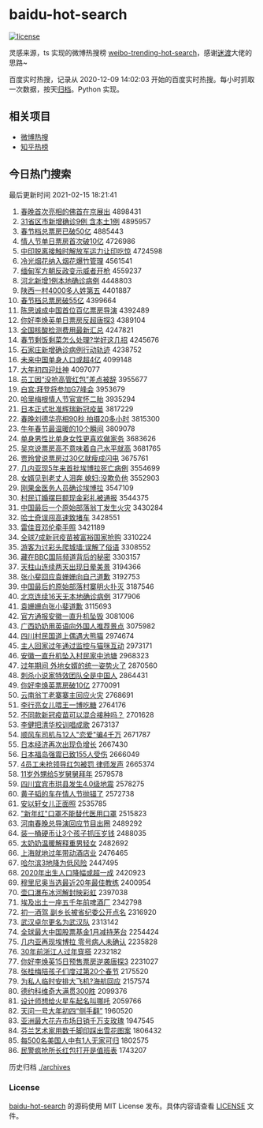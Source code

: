 # baidu-hot-search

[![license](https://img.shields.io/github/license/Arrackisarookie/baidu-hot-search)](https://github.com/Arrackisarookie/baidu-hot-search/blob/master/LICENSE)

灵感来源，ts 实现的微博热搜榜 [weibo-trending-hot-search](https://github.com/justjavac/weibo-trending-hot-search)，感谢[迷渡](https://github.com/justjavac)大佬的思路~

百度实时热搜，记录从 2020-12-09 14:02:03 开始的百度实时热搜。每小时抓取一次数据，按天[归档](./archives)。Python 实现。

## 相关项目
+ [微博热搜](https://github.com/Arrackisarookie/weibo-hot-search)
+ [知乎热榜](https://github.com/Arrackisarookie/zhihu-top-search)

## 今日热门搜索

<!-- Rank Begin -->

最后更新时间 2021-02-15 18:21:41

1. [春晚首次亮相的佛首在京展出](http://www.baidu.com/baidu?cl=3&tn=SE_baiduhomet8_jmjb7mjw&rsv_dl=fyb_top&fr=top1000&wd=%B4%BA%CD%ED%CA%D7%B4%CE%C1%C1%CF%E0%B5%C4%B7%F0%CA%D7%D4%DA%BE%A9%D5%B9%B3%F6) 4898431
1. [31省区市新增确诊9例 含本土1例](http://www.baidu.com/baidu?cl=3&tn=SE_baiduhomet8_jmjb7mjw&rsv_dl=fyb_top&fr=top1000&wd=31%CA%A1%C7%F8%CA%D0%D0%C2%D4%F6%C8%B7%D5%EF9%C0%FD%20%BA%AC%B1%BE%CD%C11%C0%FD) 4895957
1. [春节档总票房已破50亿](http://www.baidu.com/baidu?cl=3&tn=SE_baiduhomet8_jmjb7mjw&rsv_dl=fyb_top&fr=top1000&wd=%B4%BA%BD%DA%B5%B5%D7%DC%C6%B1%B7%BF%D2%D1%C6%C650%D2%DA) 4885443
1. [情人节单日票房首次破10亿](http://www.baidu.com/baidu?cl=3&tn=SE_baiduhomet8_jmjb7mjw&rsv_dl=fyb_top&fr=top1000&wd=%C7%E9%C8%CB%BD%DA%B5%A5%C8%D5%C6%B1%B7%BF%CA%D7%B4%CE%C6%C610%D2%DA) 4726986
1. [中印脱离接触时解放军运力让印吃惊](http://www.baidu.com/baidu?cl=3&tn=SE_baiduhomet8_jmjb7mjw&rsv_dl=fyb_top&fr=top1000&wd=%D6%D0%D3%A1%CD%D1%C0%EB%BD%D3%B4%A5%CA%B1%BD%E2%B7%C5%BE%FC%D4%CB%C1%A6%C8%C3%D3%A1%B3%D4%BE%AA) 4724598
1. [冷光烟花纳入烟花爆竹管理](http://www.baidu.com/baidu?cl=3&tn=SE_baiduhomet8_jmjb7mjw&rsv_dl=fyb_top&fr=top1000&wd=%C0%E4%B9%E2%D1%CC%BB%A8%C4%C9%C8%EB%D1%CC%BB%A8%B1%AC%D6%F1%B9%DC%C0%ED) 4561541
1. [缅甸军方朝反政变示威者开枪](http://www.baidu.com/baidu?cl=3&tn=SE_baiduhomet8_jmjb7mjw&rsv_dl=fyb_top&fr=top1000&wd=%C3%E5%B5%E9%BE%FC%B7%BD%B3%AF%B7%B4%D5%FE%B1%E4%CA%BE%CD%FE%D5%DF%BF%AA%C7%B9) 4559237
1. [河北新增1例本地确诊病例](http://www.baidu.com/baidu?cl=3&tn=SE_baiduhomet8_jmjb7mjw&rsv_dl=fyb_top&fr=top1000&wd=%BA%D3%B1%B1%D0%C2%D4%F61%C0%FD%B1%BE%B5%D8%C8%B7%D5%EF%B2%A1%C0%FD) 4448803
1. [陕西一村4000多人姓第五](http://www.baidu.com/baidu?cl=3&tn=SE_baiduhomet8_jmjb7mjw&rsv_dl=fyb_top&fr=top1000&wd=%C9%C2%CE%F7%D2%BB%B4%E54000%B6%E0%C8%CB%D0%D5%B5%DA%CE%E5) 4401887
1. [春节档总票房破55亿](http://www.baidu.com/baidu?cl=3&tn=SE_baiduhomet8_jmjb7mjw&rsv_dl=fyb_top&fr=top1000&wd=%B4%BA%BD%DA%B5%B5%D7%DC%C6%B1%B7%BF%C6%C655%D2%DA) 4399664
1. [陈思诚成中国首位百亿票房导演](http://www.baidu.com/baidu?cl=3&tn=SE_baiduhomet8_jmjb7mjw&rsv_dl=fyb_top&fr=top1000&wd=%B3%C2%CB%BC%B3%CF%B3%C9%D6%D0%B9%FA%CA%D7%CE%BB%B0%D9%D2%DA%C6%B1%B7%BF%B5%BC%D1%DD) 4392489
1. [你好李焕英单日票房反超唐探3](http://www.baidu.com/baidu?cl=3&tn=SE_baiduhomet8_jmjb7mjw&rsv_dl=fyb_top&fr=top1000&wd=%C4%E3%BA%C3%C0%EE%BB%C0%D3%A2%B5%A5%C8%D5%C6%B1%B7%BF%B7%B4%B3%AC%CC%C6%CC%BD3) 4389104
1. [全国核酸检测费用最新汇总](http://www.baidu.com/baidu?cl=3&tn=SE_baiduhomet8_jmjb7mjw&rsv_dl=fyb_top&fr=top1000&wd=%C8%AB%B9%FA%BA%CB%CB%E1%BC%EC%B2%E2%B7%D1%D3%C3%D7%EE%D0%C2%BB%E3%D7%DC) 4247821
1. [春节剩饭剩菜怎么处理?学好这几招](http://www.baidu.com/baidu?cl=3&tn=SE_baiduhomet8_jmjb7mjw&rsv_dl=fyb_top&fr=top1000&wd=%B4%BA%BD%DA%CA%A3%B7%B9%CA%A3%B2%CB%D4%F5%C3%B4%B4%A6%C0%ED%3F%D1%A7%BA%C3%D5%E2%BC%B8%D5%D0) 4245676
1. [石家庄新增确诊病例行动轨迹](http://www.baidu.com/baidu?cl=3&tn=SE_baiduhomet8_jmjb7mjw&rsv_dl=fyb_top&fr=top1000&wd=%CA%AF%BC%D2%D7%AF%D0%C2%D4%F6%C8%B7%D5%EF%B2%A1%C0%FD%D0%D0%B6%AF%B9%EC%BC%A3) 4238752
1. [未来中国单身人口或超4亿](http://www.baidu.com/baidu?cl=3&tn=SE_baiduhomet8_jmjb7mjw&rsv_dl=fyb_top&fr=top1000&wd=%CE%B4%C0%B4%D6%D0%B9%FA%B5%A5%C9%ED%C8%CB%BF%DA%BB%F2%B3%AC4%D2%DA) 4099148
1. [大年初四迎灶神](http://www.baidu.com/baidu?cl=3&tn=SE_baiduhomet8_jmjb7mjw&rsv_dl=fyb_top&fr=top1000&wd=%B4%F3%C4%EA%B3%F5%CB%C4%D3%AD%D4%EE%C9%F1) 4097077
1. [员工因“没抢高管红包”差点被辞](http://www.baidu.com/baidu?cl=3&tn=SE_baiduhomet8_jmjb7mjw&rsv_dl=fyb_top&fr=top1000&wd=%D4%B1%B9%A4%D2%F2%A1%B0%C3%BB%C7%C0%B8%DF%B9%DC%BA%EC%B0%FC%A1%B1%B2%EE%B5%E3%B1%BB%B4%C7) 3955677
1. [白宫:拜登将参加G7峰会](http://www.baidu.com/baidu?cl=3&tn=SE_baiduhomet8_jmjb7mjw&rsv_dl=fyb_top&fr=top1000&wd=%B0%D7%B9%AC%3A%B0%DD%B5%C7%BD%AB%B2%CE%BC%D3G7%B7%E5%BB%E1) 3953679
1. [哈里梅根情人节官宣怀二胎](http://www.baidu.com/baidu?cl=3&tn=SE_baiduhomet8_jmjb7mjw&rsv_dl=fyb_top&fr=top1000&wd=%B9%FE%C0%EF%C3%B7%B8%F9%C7%E9%C8%CB%BD%DA%B9%D9%D0%FB%BB%B3%B6%FE%CC%A5) 3935294
1. [日本正式批准辉瑞新冠疫苗](http://www.baidu.com/baidu?cl=3&tn=SE_baiduhomet8_jmjb7mjw&rsv_dl=fyb_top&fr=top1000&wd=%C8%D5%B1%BE%D5%FD%CA%BD%C5%FA%D7%BC%BB%D4%C8%F0%D0%C2%B9%DA%D2%DF%C3%E7) 3817229
1. [春晚刘德华亮相90秒 拍摄20多小时](http://www.baidu.com/baidu?cl=3&tn=SE_baiduhomet8_jmjb7mjw&rsv_dl=fyb_top&fr=top1000&wd=%B4%BA%CD%ED%C1%F5%B5%C2%BB%AA%C1%C1%CF%E090%C3%EB%20%C5%C4%C9%E320%B6%E0%D0%A1%CA%B1) 3815300
1. [牛年春节最温暖的10个瞬间](http://www.baidu.com/baidu?cl=3&tn=SE_baiduhomet8_jmjb7mjw&rsv_dl=fyb_top&fr=top1000&wd=%C5%A3%C4%EA%B4%BA%BD%DA%D7%EE%CE%C2%C5%AF%B5%C410%B8%F6%CB%B2%BC%E4) 3809078
1. [单身男性比单身女性更喜欢做家务](http://www.baidu.com/baidu?cl=3&tn=SE_baiduhomet8_jmjb7mjw&rsv_dl=fyb_top&fr=top1000&wd=%B5%A5%C9%ED%C4%D0%D0%D4%B1%C8%B5%A5%C9%ED%C5%AE%D0%D4%B8%FC%CF%B2%BB%B6%D7%F6%BC%D2%CE%F1) 3683626
1. [吴京说票房高不意味着自己水平就高](http://www.baidu.com/baidu?cl=3&tn=SE_baiduhomet8_jmjb7mjw&rsv_dl=fyb_top&fr=top1000&wd=%CE%E2%BE%A9%CB%B5%C6%B1%B7%BF%B8%DF%B2%BB%D2%E2%CE%B6%D7%C5%D7%D4%BC%BA%CB%AE%C6%BD%BE%CD%B8%DF) 3681765
1. [贾玲曾说票房过30亿就瘦成闪电](http://www.baidu.com/baidu?cl=3&tn=SE_baiduhomet8_jmjb7mjw&rsv_dl=fyb_top&fr=top1000&wd=%BC%D6%C1%E1%D4%F8%CB%B5%C6%B1%B7%BF%B9%FD30%D2%DA%BE%CD%CA%DD%B3%C9%C9%C1%B5%E7) 3675761
1. [几内亚现5年来首批埃博拉死亡病例](http://www.baidu.com/baidu?cl=3&tn=SE_baiduhomet8_jmjb7mjw&rsv_dl=fyb_top&fr=top1000&wd=%BC%B8%C4%DA%D1%C7%CF%D65%C4%EA%C0%B4%CA%D7%C5%FA%B0%A3%B2%A9%C0%AD%CB%C0%CD%F6%B2%A1%C0%FD) 3554699
1. [女婿见到老丈人泪奔 媳妇:没欺负他](http://www.baidu.com/baidu?cl=3&tn=SE_baiduhomet8_jmjb7mjw&rsv_dl=fyb_top&fr=top1000&wd=%C5%AE%D0%F6%BC%FB%B5%BD%C0%CF%D5%C9%C8%CB%C0%E1%B1%BC%20%CF%B1%B8%BE%3A%C3%BB%C6%DB%B8%BA%CB%FB) 3552903
1. [刚果金医务人员确诊埃博拉](http://www.baidu.com/baidu?cl=3&tn=SE_baiduhomet8_jmjb7mjw&rsv_dl=fyb_top&fr=top1000&wd=%B8%D5%B9%FB%BD%F0%D2%BD%CE%F1%C8%CB%D4%B1%C8%B7%D5%EF%B0%A3%B2%A9%C0%AD) 3547109
1. [村民订婚摆巨额现金彩礼被通报](http://www.baidu.com/baidu?cl=3&tn=SE_baiduhomet8_jmjb7mjw&rsv_dl=fyb_top&fr=top1000&wd=%B4%E5%C3%F1%B6%A9%BB%E9%B0%DA%BE%DE%B6%EE%CF%D6%BD%F0%B2%CA%C0%F1%B1%BB%CD%A8%B1%A8) 3544375
1. [中国最后一个原始部落翁丁发生火灾](http://www.baidu.com/baidu?cl=3&tn=SE_baiduhomet8_jmjb7mjw&rsv_dl=fyb_top&fr=top1000&wd=%D6%D0%B9%FA%D7%EE%BA%F3%D2%BB%B8%F6%D4%AD%CA%BC%B2%BF%C2%E4%CE%CC%B6%A1%B7%A2%C9%FA%BB%F0%D4%D6) 3430284
1. [哈士奇误闯高速致堵车](http://www.baidu.com/baidu?cl=3&tn=SE_baiduhomet8_jmjb7mjw&rsv_dl=fyb_top&fr=top1000&wd=%B9%FE%CA%BF%C6%E6%CE%F3%B4%B3%B8%DF%CB%D9%D6%C2%B6%C2%B3%B5) 3428551
1. [雷佳音邓伦牵手照](http://www.baidu.com/baidu?cl=3&tn=SE_baiduhomet8_jmjb7mjw&rsv_dl=fyb_top&fr=top1000&wd=%C0%D7%BC%D1%D2%F4%B5%CB%C2%D7%C7%A3%CA%D6%D5%D5) 3421189
1. [全球7成新冠疫苗被富裕国家抢购](http://www.baidu.com/baidu?cl=3&tn=SE_baiduhomet8_jmjb7mjw&rsv_dl=fyb_top&fr=top1000&wd=%C8%AB%C7%F27%B3%C9%D0%C2%B9%DA%D2%DF%C3%E7%B1%BB%B8%BB%D4%A3%B9%FA%BC%D2%C7%C0%B9%BA) 3310224
1. [游客为讨彩头爬城墙:误解了俗语](http://www.baidu.com/baidu?cl=3&tn=SE_baiduhomet8_jmjb7mjw&rsv_dl=fyb_top&fr=top1000&wd=%D3%CE%BF%CD%CE%AA%CC%D6%B2%CA%CD%B7%C5%C0%B3%C7%C7%BD%3A%CE%F3%BD%E2%C1%CB%CB%D7%D3%EF) 3308552
1. [藏在BBC国际频道背后的秘密](http://www.baidu.com/baidu?cl=3&tn=SE_baiduhomet8_jmjb7mjw&rsv_dl=fyb_top&fr=top1000&wd=%B2%D8%D4%DABBC%B9%FA%BC%CA%C6%B5%B5%C0%B1%B3%BA%F3%B5%C4%C3%D8%C3%DC) 3303157
1. [天柱山连续两天出现日晕美景](http://www.baidu.com/baidu?cl=3&tn=SE_baiduhomet8_jmjb7mjw&rsv_dl=fyb_top&fr=top1000&wd=%CC%EC%D6%F9%C9%BD%C1%AC%D0%F8%C1%BD%CC%EC%B3%F6%CF%D6%C8%D5%D4%CE%C3%C0%BE%B0) 3194366
1. [张小斐回应袁姗姗向自己道歉](http://www.baidu.com/baidu?cl=3&tn=SE_baiduhomet8_jmjb7mjw&rsv_dl=fyb_top&fr=top1000&wd=%D5%C5%D0%A1%EC%B3%BB%D8%D3%A6%D4%AC%E6%A9%E6%A9%CF%F2%D7%D4%BC%BA%B5%C0%C7%B8) 3192753
1. [中国最后的原始部落村寨明火扑灭](http://www.baidu.com/baidu?cl=3&tn=SE_baiduhomet8_jmjb7mjw&rsv_dl=fyb_top&fr=top1000&wd=%D6%D0%B9%FA%D7%EE%BA%F3%B5%C4%D4%AD%CA%BC%B2%BF%C2%E4%B4%E5%D5%AF%C3%F7%BB%F0%C6%CB%C3%F0) 3187546
1. [北京连续16天无本地确诊病例](http://www.baidu.com/baidu?cl=3&tn=SE_baiduhomet8_jmjb7mjw&rsv_dl=fyb_top&fr=top1000&wd=%B1%B1%BE%A9%C1%AC%D0%F816%CC%EC%CE%DE%B1%BE%B5%D8%C8%B7%D5%EF%B2%A1%C0%FD) 3177906
1. [袁姗姗向张小斐道歉](http://www.baidu.com/baidu?cl=3&tn=SE_baiduhomet8_jmjb7mjw&rsv_dl=fyb_top&fr=top1000&wd=%D4%AC%E6%A9%E6%A9%CF%F2%D5%C5%D0%A1%EC%B3%B5%C0%C7%B8) 3115693
1. [官方通报安徽一直升机坠毁](http://www.baidu.com/baidu?cl=3&tn=SE_baiduhomet8_jmjb7mjw&rsv_dl=fyb_top&fr=top1000&wd=%B9%D9%B7%BD%CD%A8%B1%A8%B0%B2%BB%D5%D2%BB%D6%B1%C9%FD%BB%FA%D7%B9%BB%D9) 3081006
1. [广西奶奶用英语向外国人推荐景点](http://www.baidu.com/baidu?cl=3&tn=SE_baiduhomet8_jmjb7mjw&rsv_dl=fyb_top&fr=top1000&wd=%B9%E3%CE%F7%C4%CC%C4%CC%D3%C3%D3%A2%D3%EF%CF%F2%CD%E2%B9%FA%C8%CB%CD%C6%BC%F6%BE%B0%B5%E3) 3075982
1. [四川村民国道上偶遇大熊猫](http://www.baidu.com/baidu?cl=3&tn=SE_baiduhomet8_jmjb7mjw&rsv_dl=fyb_top&fr=top1000&wd=%CB%C4%B4%A8%B4%E5%C3%F1%B9%FA%B5%C0%C9%CF%C5%BC%D3%F6%B4%F3%D0%DC%C3%A8) 2974674
1. [主人回家过年通过监控与猫咪互动](http://www.baidu.com/baidu?cl=3&tn=SE_baiduhomet8_jmjb7mjw&rsv_dl=fyb_top&fr=top1000&wd=%D6%F7%C8%CB%BB%D8%BC%D2%B9%FD%C4%EA%CD%A8%B9%FD%BC%E0%BF%D8%D3%EB%C3%A8%DF%E4%BB%A5%B6%AF) 2973171
1. [安徽一直升机坠入村民家中池塘](http://www.baidu.com/baidu?cl=3&tn=SE_baiduhomet8_jmjb7mjw&rsv_dl=fyb_top&fr=top1000&wd=%B0%B2%BB%D5%D2%BB%D6%B1%C9%FD%BB%FA%D7%B9%C8%EB%B4%E5%C3%F1%BC%D2%D6%D0%B3%D8%CC%C1) 2968323
1. [过年期间 外地女婿的统一姿势火了](http://www.baidu.com/baidu?cl=3&tn=SE_baiduhomet8_jmjb7mjw&rsv_dl=fyb_top&fr=top1000&wd=%B9%FD%C4%EA%C6%DA%BC%E4%20%CD%E2%B5%D8%C5%AE%D0%F6%B5%C4%CD%B3%D2%BB%D7%CB%CA%C6%BB%F0%C1%CB) 2870560
1. [刺杀小说家特效团队全是中国人](http://www.baidu.com/baidu?cl=3&tn=SE_baiduhomet8_jmjb7mjw&rsv_dl=fyb_top&fr=top1000&wd=%B4%CC%C9%B1%D0%A1%CB%B5%BC%D2%CC%D8%D0%A7%CD%C5%B6%D3%C8%AB%CA%C7%D6%D0%B9%FA%C8%CB) 2864431
1. [你好李焕英票房破10亿](http://www.baidu.com/baidu?cl=3&tn=SE_baiduhomet8_jmjb7mjw&rsv_dl=fyb_top&fr=top1000&wd=%C4%E3%BA%C3%C0%EE%BB%C0%D3%A2%C6%B1%B7%BF%C6%C610%D2%DA) 2770091
1. [云南翁丁老寨寨主回应火灾](http://www.baidu.com/baidu?cl=3&tn=SE_baiduhomet8_jmjb7mjw&rsv_dl=fyb_top&fr=top1000&wd=%D4%C6%C4%CF%CE%CC%B6%A1%C0%CF%D5%AF%D5%AF%D6%F7%BB%D8%D3%A6%BB%F0%D4%D6) 2768691
1. [李行亮女儿喂王一博吃糖](http://www.baidu.com/baidu?cl=3&tn=SE_baiduhomet8_jmjb7mjw&rsv_dl=fyb_top&fr=top1000&wd=%C0%EE%D0%D0%C1%C1%C5%AE%B6%F9%CE%B9%CD%F5%D2%BB%B2%A9%B3%D4%CC%C7) 2764176
1. [不同款新冠疫苗可以混合接种吗？](http://www.baidu.com/baidu?cl=3&tn=SE_baiduhomet8_jmjb7mjw&rsv_dl=fyb_top&fr=top1000&wd=%B2%BB%CD%AC%BF%EE%D0%C2%B9%DA%D2%DF%C3%E7%BF%C9%D2%D4%BB%EC%BA%CF%BD%D3%D6%D6%C2%F0%A3%BF) 2701628
1. [李健把清华校训唱成歌](http://www.baidu.com/baidu?cl=3&tn=SE_baiduhomet8_jmjb7mjw&rsv_dl=fyb_top&fr=top1000&wd=%C0%EE%BD%A1%B0%D1%C7%E5%BB%AA%D0%A3%D1%B5%B3%AA%B3%C9%B8%E8) 2673137
1. [顺风车司机与12人"恋爱"骗4千万](http://www.baidu.com/baidu?cl=3&tn=SE_baiduhomet8_jmjb7mjw&rsv_dl=fyb_top&fr=top1000&wd=%CB%B3%B7%E7%B3%B5%CB%BE%BB%FA%D3%EB12%C8%CB%22%C1%B5%B0%AE%22%C6%AD4%C7%A7%CD%F2) 2671787
1. [日本经济再次出现负增长](http://www.baidu.com/baidu?cl=3&tn=SE_baiduhomet8_jmjb7mjw&rsv_dl=fyb_top&fr=top1000&wd=%C8%D5%B1%BE%BE%AD%BC%C3%D4%D9%B4%CE%B3%F6%CF%D6%B8%BA%D4%F6%B3%A4) 2667430
1. [日本福岛强震已致155人受伤](http://www.baidu.com/baidu?cl=3&tn=SE_baiduhomet8_jmjb7mjw&rsv_dl=fyb_top&fr=top1000&wd=%C8%D5%B1%BE%B8%A3%B5%BA%C7%BF%D5%F0%D2%D1%D6%C2155%C8%CB%CA%DC%C9%CB) 2666049
1. [4员工未抢领导红包被罚 律师发声](http://www.baidu.com/baidu?cl=3&tn=SE_baiduhomet8_jmjb7mjw&rsv_dl=fyb_top&fr=top1000&wd=4%D4%B1%B9%A4%CE%B4%C7%C0%C1%EC%B5%BC%BA%EC%B0%FC%B1%BB%B7%A3%20%C2%C9%CA%A6%B7%A2%C9%F9) 2665374
1. [11岁外甥给5岁舅舅拜年](http://www.baidu.com/baidu?cl=3&tn=SE_baiduhomet8_jmjb7mjw&rsv_dl=fyb_top&fr=top1000&wd=11%CB%EA%CD%E2%C9%FB%B8%F85%CB%EA%BE%CB%BE%CB%B0%DD%C4%EA) 2579578
1. [四川宜宾市珙县发生4.0级地震](http://www.baidu.com/baidu?cl=3&tn=SE_baiduhomet8_jmjb7mjw&rsv_dl=fyb_top&fr=top1000&wd=%CB%C4%B4%A8%D2%CB%B1%F6%CA%D0%E7%EE%CF%D8%B7%A2%C9%FA4.0%BC%B6%B5%D8%D5%F0) 2578275
1. [黄子韬的车在情人节抛锚了](http://www.baidu.com/baidu?cl=3&tn=SE_baiduhomet8_jmjb7mjw&rsv_dl=fyb_top&fr=top1000&wd=%BB%C6%D7%D3%E8%BA%B5%C4%B3%B5%D4%DA%C7%E9%C8%CB%BD%DA%C5%D7%C3%AA%C1%CB) 2572738
1. [安以轩女儿正面照](http://www.baidu.com/baidu?cl=3&tn=SE_baiduhomet8_jmjb7mjw&rsv_dl=fyb_top&fr=top1000&wd=%B0%B2%D2%D4%D0%F9%C5%AE%B6%F9%D5%FD%C3%E6%D5%D5) 2535785
1. ["新年红"口罩不能替代医用口罩](http://www.baidu.com/baidu?cl=3&tn=SE_baiduhomet8_jmjb7mjw&rsv_dl=fyb_top&fr=top1000&wd=%22%D0%C2%C4%EA%BA%EC%22%BF%DA%D5%D6%B2%BB%C4%DC%CC%E6%B4%FA%D2%BD%D3%C3%BF%DA%D5%D6) 2515823
1. [河南春晚总导演回应节目出圈](http://www.baidu.com/baidu?cl=3&tn=SE_baiduhomet8_jmjb7mjw&rsv_dl=fyb_top&fr=top1000&wd=%BA%D3%C4%CF%B4%BA%CD%ED%D7%DC%B5%BC%D1%DD%BB%D8%D3%A6%BD%DA%C4%BF%B3%F6%C8%A6) 2489292
1. [装一桶硬币让3个孩子抓压岁钱](http://www.baidu.com/baidu?cl=3&tn=SE_baiduhomet8_jmjb7mjw&rsv_dl=fyb_top&fr=top1000&wd=%D7%B0%D2%BB%CD%B0%D3%B2%B1%D2%C8%C33%B8%F6%BA%A2%D7%D3%D7%A5%D1%B9%CB%EA%C7%AE) 2488035
1. [太奶奶温暖解释重男轻女](http://www.baidu.com/baidu?cl=3&tn=SE_baiduhomet8_jmjb7mjw&rsv_dl=fyb_top&fr=top1000&wd=%CC%AB%C4%CC%C4%CC%CE%C2%C5%AF%BD%E2%CA%CD%D6%D8%C4%D0%C7%E1%C5%AE) 2482692
1. [上海就地过年带动酒店业](http://www.baidu.com/baidu?cl=3&tn=SE_baiduhomet8_jmjb7mjw&rsv_dl=fyb_top&fr=top1000&wd=%C9%CF%BA%A3%BE%CD%B5%D8%B9%FD%C4%EA%B4%F8%B6%AF%BE%C6%B5%EA%D2%B5) 2476465
1. [哈尔滨3地降为低风险](http://www.baidu.com/baidu?cl=3&tn=SE_baiduhomet8_jmjb7mjw&rsv_dl=fyb_top&fr=top1000&wd=%B9%FE%B6%FB%B1%F53%B5%D8%BD%B5%CE%AA%B5%CD%B7%E7%CF%D5) 2447495
1. [2020年出生人口降幅或超一成](http://www.baidu.com/baidu?cl=3&tn=SE_baiduhomet8_jmjb7mjw&rsv_dl=fyb_top&fr=top1000&wd=2020%C4%EA%B3%F6%C9%FA%C8%CB%BF%DA%BD%B5%B7%F9%BB%F2%B3%AC%D2%BB%B3%C9) 2420923
1. [穆里尼奥当选最近20年最佳教练](http://www.baidu.com/baidu?cl=3&tn=SE_baiduhomet8_jmjb7mjw&rsv_dl=fyb_top&fr=top1000&wd=%C4%C2%C0%EF%C4%E1%B0%C2%B5%B1%D1%A1%D7%EE%BD%FC20%C4%EA%D7%EE%BC%D1%BD%CC%C1%B7) 2400954
1. [壶口瀑布冰河解封映彩虹](http://www.baidu.com/baidu?cl=3&tn=SE_baiduhomet8_jmjb7mjw&rsv_dl=fyb_top&fr=top1000&wd=%BA%F8%BF%DA%C6%D9%B2%BC%B1%F9%BA%D3%BD%E2%B7%E2%D3%B3%B2%CA%BA%E7) 2397038
1. [埃及出土一座五千年前啤酒厂](http://www.baidu.com/baidu?cl=3&tn=SE_baiduhomet8_jmjb7mjw&rsv_dl=fyb_top&fr=top1000&wd=%B0%A3%BC%B0%B3%F6%CD%C1%D2%BB%D7%F9%CE%E5%C7%A7%C4%EA%C7%B0%C6%A1%BE%C6%B3%A7) 2342798
1. [初一酒驾 副乡长被省纪委公开点名](http://www.baidu.com/baidu?cl=3&tn=SE_baiduhomet8_jmjb7mjw&rsv_dl=fyb_top&fr=top1000&wd=%B3%F5%D2%BB%BE%C6%BC%DD%20%B8%B1%CF%E7%B3%A4%B1%BB%CA%A1%BC%CD%CE%AF%B9%AB%BF%AA%B5%E3%C3%FB) 2316920
1. [武汉卓尔更名为武汉队](http://www.baidu.com/baidu?cl=3&tn=SE_baiduhomet8_jmjb7mjw&rsv_dl=fyb_top&fr=top1000&wd=%CE%E4%BA%BA%D7%BF%B6%FB%B8%FC%C3%FB%CE%AA%CE%E4%BA%BA%B6%D3) 2313142
1. [全球最大中国股票基金1月减持茅台](http://www.baidu.com/baidu?cl=3&tn=SE_baiduhomet8_jmjb7mjw&rsv_dl=fyb_top&fr=top1000&wd=%C8%AB%C7%F2%D7%EE%B4%F3%D6%D0%B9%FA%B9%C9%C6%B1%BB%F9%BD%F01%D4%C2%BC%F5%B3%D6%C3%A9%CC%A8) 2254424
1. [几内亚再现埃博拉 零号病人未确认](http://www.baidu.com/baidu?cl=3&tn=SE_baiduhomet8_jmjb7mjw&rsv_dl=fyb_top&fr=top1000&wd=%BC%B8%C4%DA%D1%C7%D4%D9%CF%D6%B0%A3%B2%A9%C0%AD%20%C1%E3%BA%C5%B2%A1%C8%CB%CE%B4%C8%B7%C8%CF) 2235828
1. [30年前浙江人过年穿搭](http://www.baidu.com/baidu?cl=3&tn=SE_baiduhomet8_jmjb7mjw&rsv_dl=fyb_top&fr=top1000&wd=30%C4%EA%C7%B0%D5%E3%BD%AD%C8%CB%B9%FD%C4%EA%B4%A9%B4%EE) 2232182
1. [你好李焕英15日预售票房逆袭唐探3](http://www.baidu.com/baidu?cl=3&tn=SE_baiduhomet8_jmjb7mjw&rsv_dl=fyb_top&fr=top1000&wd=%C4%E3%BA%C3%C0%EE%BB%C0%D3%A215%C8%D5%D4%A4%CA%DB%C6%B1%B7%BF%C4%E6%CF%AE%CC%C6%CC%BD3) 2231027
1. [张桂梅陪孩子们度过第20个春节](http://www.baidu.com/baidu?cl=3&tn=SE_baiduhomet8_jmjb7mjw&rsv_dl=fyb_top&fr=top1000&wd=%D5%C5%B9%F0%C3%B7%C5%E3%BA%A2%D7%D3%C3%C7%B6%C8%B9%FD%B5%DA20%B8%F6%B4%BA%BD%DA) 2175520
1. [为私人临时安排大飞机?海航回应](http://www.baidu.com/baidu?cl=3&tn=SE_baiduhomet8_jmjb7mjw&rsv_dl=fyb_top&fr=top1000&wd=%CE%AA%CB%BD%C8%CB%C1%D9%CA%B1%B0%B2%C5%C5%B4%F3%B7%C9%BB%FA%3F%BA%A3%BA%BD%BB%D8%D3%A6) 2157574
1. [德约科维奇大满贯300胜](http://www.baidu.com/baidu?cl=3&tn=SE_baiduhomet8_jmjb7mjw&rsv_dl=fyb_top&fr=top1000&wd=%B5%C2%D4%BC%BF%C6%CE%AC%C6%E6%B4%F3%C2%FA%B9%E1300%CA%A4) 2099376
1. [设计师想给火星车起名叫哪吒](http://www.baidu.com/baidu?cl=3&tn=SE_baiduhomet8_jmjb7mjw&rsv_dl=fyb_top&fr=top1000&wd=%C9%E8%BC%C6%CA%A6%CF%EB%B8%F8%BB%F0%D0%C7%B3%B5%C6%F0%C3%FB%BD%D0%C4%C4%DF%B8) 2059766
1. [天问一号大年初四“侧手翻”](http://www.baidu.com/baidu?cl=3&tn=SE_baiduhomet8_jmjb7mjw&rsv_dl=fyb_top&fr=top1000&wd=%CC%EC%CE%CA%D2%BB%BA%C5%B4%F3%C4%EA%B3%F5%CB%C4%A1%B0%B2%E0%CA%D6%B7%AD%A1%B1) 1960520
1. [亚洲最大花卉市场日销千万支玫瑰](http://www.baidu.com/baidu?cl=3&tn=SE_baiduhomet8_jmjb7mjw&rsv_dl=fyb_top&fr=top1000&wd=%D1%C7%D6%DE%D7%EE%B4%F3%BB%A8%BB%DC%CA%D0%B3%A1%C8%D5%CF%FA%C7%A7%CD%F2%D6%A7%C3%B5%B9%E5) 1947545
1. [芬兰艺术家用数千脚印踩出雪花图案](http://www.baidu.com/baidu?cl=3&tn=SE_baiduhomet8_jmjb7mjw&rsv_dl=fyb_top&fr=top1000&wd=%B7%D2%C0%BC%D2%D5%CA%F5%BC%D2%D3%C3%CA%FD%C7%A7%BD%C5%D3%A1%B2%C8%B3%F6%D1%A9%BB%A8%CD%BC%B0%B8) 1806432
1. [每500名美国人中有1人无家可归](http://www.baidu.com/baidu?cl=3&tn=SE_baiduhomet8_jmjb7mjw&rsv_dl=fyb_top&fr=top1000&wd=%C3%BF500%C3%FB%C3%C0%B9%FA%C8%CB%D6%D0%D3%D01%C8%CB%CE%DE%BC%D2%BF%C9%B9%E9) 1802575
1. [民警疯抢所长红包打开是值班表](http://www.baidu.com/baidu?cl=3&tn=SE_baiduhomet8_jmjb7mjw&rsv_dl=fyb_top&fr=top1000&wd=%C3%F1%BE%AF%B7%E8%C7%C0%CB%F9%B3%A4%BA%EC%B0%FC%B4%F2%BF%AA%CA%C7%D6%B5%B0%E0%B1%ED) 1743207
<!-- Rank End -->

历史归档 [./archives](./archives)

### License

[baidu-hot-search](https://github.com/Arrackisarookie/baidu-hot-search) 的源码使用 MIT License 发布。具体内容请查看 [LICENSE](./LICENSE) 文件。
